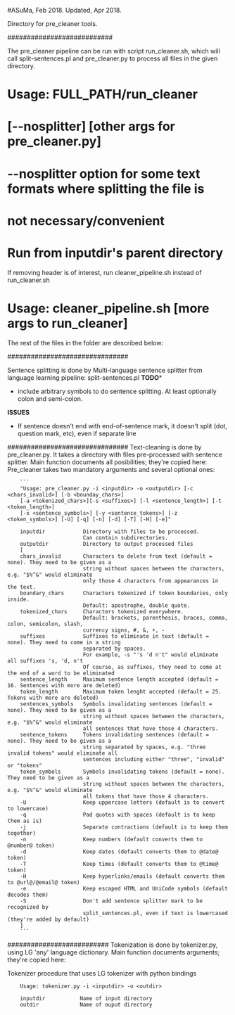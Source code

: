 #ASuMa, Feb 2018. Updated, Apr 2018.

Directory for pre_cleaner tools.

###########################

The pre_cleaner pipeline can be run with script run_cleaner.sh, which will
call split-sentences.pl and pre_cleaner.py to process all files in the given
directory.
# Usage: FULL_PATH/run_cleaner <inputdir> <outputdir> 
#        [--nosplitter] [other args for pre_cleaner.py]
# --nosplitter option for some text formats where splitting the file is 
#              not necessary/convenient
# Run from inputdir's parent directory

If removing header is of interest, run cleaner_pipeline.sh 
instead of run_cleaner.sh
# Usage: cleaner_pipeline.sh <inputdir> <outputdir> [more args to run_cleaner]

The rest of the files in the folder are described below:

###############################

Sentence splitting is done by Multi-language sentence splitter from language
learning pipeline: split-sentences.pl
**TODO***
- include arbitrary symbols to do sentence splitting. At least optionally 
colon and semi-colon.

**ISSUES**
- If sentence doesn't end with end-of-sentence mark, it doesn't split (dot,
 question mark, etc), even if
  separate line

###############################
Text-cleaning is done by pre_cleaner.py. It takes a directory with files 
pre-processed with sentence splitter. Main function documents all 
posibilities; they're copied here:
        Pre_cleaner takes two mandatory arguments and several optional ones:

        ```
        "Usage: pre_cleaner.py -i <inputdir> -o <outputdir> [-c <chars_invalid>] [-b <bounday_chars>] 
        [-a <tokenized_chars>][-s <suffixes>] [-l <sentence_length>] [-t <token_length>] 
        [-x <sentence_symbols>] [-y <sentence_tokens>] [-z <token_symbols>] [-U] [-q] [-n] [-d] [-T] [-H] [-e]"

        inputdir            Directory with files to be processed.
                            Can contain subdirectories.
        outputdir           Directory to output processed files
        [
        chars_invalid       Characters to delete from text (default = none). They need to be given as a
                            string without spaces between the characters, e.g. "$%^&" would eliminate
                            only those 4 characters from appearances in the text.
        boundary_chars      Characters tokenized if token boundaries, only inside.
                            Default: apostrophe, double quote.
        tokenized_chars     Characters tokenized everywhere.
                            Default: brackets, parenthesis, braces, comma, colon, semicolon, slash,
                            currency signs, #, &, +, -
        suffixes            Suffixes to eliminate in text (default = none). They need to come in a string
                            separated by spaces.
                            For example, -s "'s 'd n't" would eliminate all suffixes 's, 'd, n't
                            Of course, as suffixes, they need to come at the end of a word to be eliminated
        sentence_length     Maximum sentence length accepted (default = 16. Sentences with more are deleted)
        token_length        Maximum token lenght accepted (default = 25. Tokens with more are deleted)
        sentences_symbols   Symbols invalidating sentences (default = none). They need to be given as a
                            string without spaces between the characters, e.g. "$%^&" would eliminate
                            all sentences that have those 4 characters.
        sentence_tokens     Tokens invalidating sentences (default = none). They need to be given as a 
                            string separated by spaces, e.g. "three invalid tokens" would eliminate all
                            sentences including either "three", "invalid" or "tokens"
        token_symbols       Symbols invalidating tokens (default = none). They need to be given as a
                            string without spaces between the characters, e.g. "$%^&" would eliminate
                            all tokens that have those 4 characters.
        -U                  Keep uppercase letters (default is to convert to lowercase)
        -q                  Pad quotes with spaces (default is to keep them as is)
        -j                  Separate contractions (default is to keep them together)
        -n                  Keep numbers (default converts them to @number@ token)
        -d                  Keep dates (default converts them to @date@ token)
        -T                  Keep times (default converts them to @time@ token)
        -H                  Keep hyperlinks/emails (default converts them to @url@/@email@ token)
        -e                  Keep escaped HTML and UniCode symbols (default decodes them)
        -S                  Don't add sentence splitter mark to be recognized by
                            split_sentences.pl, even if text is lowercased (they're added by default)
        ]
        ```        
##########################
Tokenization is done by tokenizer.py, using LG 'any' language dictionary. 
Main function documents arguments; they're copied here:

Tokenizer procedure that uses LG tokenizer with python bindings

        Usage: tokenizer.py -i <inputdir> -o <outdir>

        inputdir           Name of input directory
        outdir             Name of ouput directory
